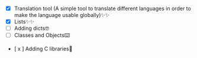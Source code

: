 - [x] Translation tool (A simple tool to translate different languages in order to make the language usable globally)✨✨
- [x] Lists✨✨
- [ ] Adding dicts🤓
- [ ] Classes and Objects⌨️
- [ x ] Adding C libraries🐲
